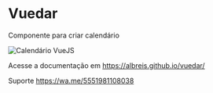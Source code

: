 # Vuedar

Componente para criar calendário

![Calendário VueJS](https://raw.github.com/albreis/vuedar/master/print.png)

Acesse a documentação em https://albreis.github.io/vuedar/

Suporte https://wa.me/5551981108038